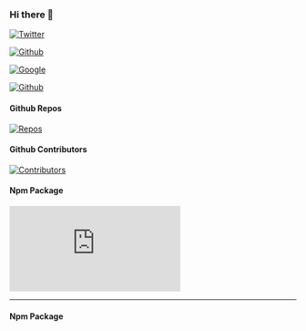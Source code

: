 ### Hi there 👋

[![Twitter](https://badging.tk//static/label/USAing/555?opacity=1&icon=twitter&iconcolor=3bc8f4)](https://badging.tk)

[![Github](https://badging.tk/static/label/USAing/555?opacity=1&icon=github&iconcolor=3bc8f4)](https://badging.tk)

[![Google](https://badging.tk/static/label/USAing%40gmail.com/2196f3?opacity=1&icon=google&iconcolor=dc4a3d)](https://badging.tk)

[![Github](https://badging.tk/static/1FYbZECgs3V3zRx6P7yAu2nCDXP2DHpwt8/55A?opacity=1&icon=bitcoin&iconcolor=F9A136)](https://badging.tk)

#### Github Repos

[![Repos](https://badging.tk/github/repos/USAing/QRCode)](https://badging.tk)

#### Github Contributors

[![Contributors](https://badging.tk/github/contributors/yakeing/QRCode)](https://badging.tk)

#### Npm Package

[![Contributors](https://badging.tk/npm/package/https.js)](https://badging.tk)

---

#### Npm Package
<object data="https://codecov.io/gh/yakeing/get_header/branch/master/graphs/tree.svg" type="image/svg+xml"></object>
